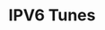 ---
menu:
  sidebar:
    identifier: tuneles_ipv6
    name: IPV6 Tunes
    parent: redes
    weight: 0
title: IPV6 Tunes
---